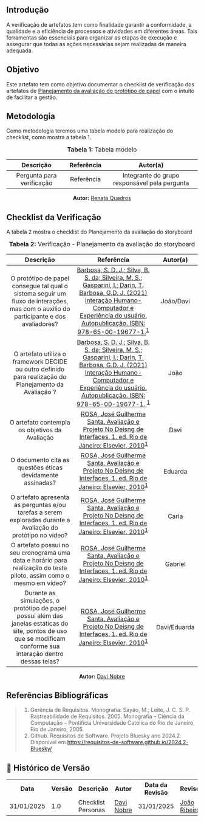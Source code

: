 ## Introdução
A verificação de artefatos tem como finalidade garantir a conformidade, a qualidade e a eficiência de processos e atividades em diferentes áreas. Tais ferramentas são essenciais para organizar as etapas de execução e assegurar que todas as ações necessárias sejam realizadas de maneira adequada. 

## Objetivo
Este artefato tem como objetivo documentar o checklist de verificação dos artefatos de [Planejamento da avaliação do protótipo de papel](../../../../DesignAvaliacaoDesenvolvimento/Nivel1/AnaliseTarefas/planejamentoStory.md) com o intuito de facilitar a gestão.

## Metodologia
Como metodologia teremos uma tabela modelo para realização do checklist, como mostra a tabela 1. 

<center>
<font size="3"><b>Tabela 1:</b> Tabela modelo </font>

| Descrição | Referência | Autor(a) |
|:---------:|:---------:|:-----------:|
| Pergunta para verificação | Referência | Integrante do grupo responsável pela pergunta |

<p align="center"><b>Autor:</b> <a href="https://github.com/Renatinha28">Renata Quadros</a></p> 
</center>

## Checklist da Verificação
A tabela 2 mostra o checklist do Planejamento da avaliação do storyboard
<center>
<font size="3"><b>Tabela 2:</b> Verificação - Planejamento da avaliação do storyboard </font>

| Descrição | Referência | Autor(a) |
|:---------:|:---------:|:-----------:|
| O protótipo de papel consegue tal qual o sistema seguir um fluxo de interações, mas com o auxilio do participante e dos avaliadores?   | [Barbosa, S. D. J.; Silva, B. S. da; Silveira, M. S.; Gasparini, I.; Darin, T. Barbosa, G.D. J. (2021) Interação Humano-Computador e Experiência do usuário. Autopublicação. ISBN: 978-65-00-19677-1.](../../../../assets/images/f4.png)<sup>[1](#ref1)  | João/Davi |
|  	O artefato utiliza o framework DECIDE ou outro definido para realização do Planejamento da Avaliação ?|[Barbosa, S. D. J.; Silva, B. S. da; Silveira, M. S.; Gasparini, I.; Darin, T. Barbosa, G.D. J. (2021) Interação Humano-Computador e Experiência do usuário. Autopublicação. ISBN: 978-65-00-19677-1. ](../../../../assets/images/f1.png)<sup>[1](#ref1) | João|
|  	O artefato contempla os objetivos da Avaliação | [ROSA, José Guilherme Santa. Avaliação e Projeto No Deisng de Interfaces. 1. ed. Rio de Janeiro: Elsevier, 2010](../../../../assets/images/f2.png)<sup>[1](#ref1)  | Davi|
| O documento cita as questões éticas devidamente assinadas?| [ROSA, José Guilherme Santa. Avaliação e Projeto No Deisng de Interfaces. 1. ed. Rio de Janeiro: Elsevier, 2010](../../../../assets/images/f2.png)<sup>[1](#ref1)  | Eduarda |
| O artefato apresenta as perguntas e/ou tarefas a serem exploradas durante a Avaliação do protótipo no vídeo? | [ROSA, José Guilherme Santa. Avaliação e Projeto No Deisng de Interfaces. 1. ed. Rio de Janeiro: Elsevier, 2010](../../../../assets/images/f2.png)<sup>[1](#ref1)  | Carla |
| O artefato possui no seu cronograma uma data e horário para realização do teste piloto, assim como o mesmo em vídeo?  | [ROSA, José Guilherme Santa. Avaliação e Projeto No Deisng de Interfaces. 1. ed. Rio de Janeiro: Elsevier, 2010](../../../../assets/images/f2.png)<sup>[1](#ref1)  | Gabriel |
| Durante as simulações, o protótipo de papel possui além das janelas estáticas do site, pontos de uso que se modificam conforme sua interação dentro dessas telas? | [ROSA, José Guilherme Santa. Avaliação e Projeto No Deisng de Interfaces. 1. ed. Rio de Janeiro: Elsevier, 2010](../../../../assets/images/f2.png)<sup>[1](#ref1)  | Davi/Eduarda |


<p align="center"><b>Autor:</b> <a href="https://github.com/Jagaima">Davi Nobre</a></p> 
</center>

## Referências Bibliográficas
> 1. <a id="ref1"></a> Gerência de Requisitos. Monografia: Sayão, M.; Leite, J. C. S. P. Rastreabilidade de Requisitos. 2005. Monografia – Ciência da Computação – Pontifícia Universidade Católica do Rio de Janeiro, Rio de Janeiro, 2005.
> 2.  <a id="ref2"></a> Github. Requisitos de Software. Projeto Bluesky ano 2024.2. Disponível em <https://requisitos-de-software.github.io/2024.2-Bluesky/>


## :round_pushpin: Histórico de Versão 

<div align="center">
    <table>
        <tr>
            <th>Data</th>
            <th>Versão</th>
            <th>Descrição</th>
            <th>Autor</th>
            <th>Data da Revisão</th>
            <th>Revisor</th>
        </tr>
        <tr>
            <td>31/01/2025</td>
            <td>1.0</td>
            <td>Checklist Personas</td>
            <td><a href="https://github.com/Jagaima">Davi Nobre</a></td>
            <td>31/01/2025</td>
            <td><a href="https://github.com/Joa0V">João Ribeiro</a></td>
        </tr>
    </table>
</div>